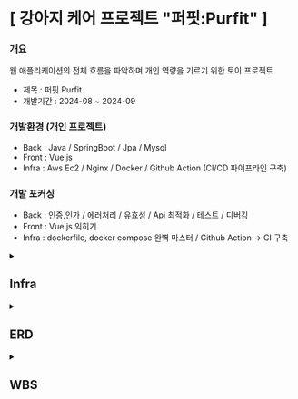 # [ 강아지 케어 프로젝트 "퍼핏:Purfit" ]

### 개요
 웹 애플리케이션의 전체 흐름을 파악하며 개인 역량을 기르기 위한 토이 프로젝트
 - 제목 : 퍼핏 Purfit
 - 개발기간 : 2024-08 ~ 2024-09      

### 개발환경 (개인 프로젝트)   
 - Back : Java / SpringBoot / Jpa / Mysql    
 - Front : Vue.js  
 - Infra : Aws Ec2 / Nginx / Docker / Github Action (CI/CD 파이프라인 구축)

### 개발 포커싱
 - Back : 인증,인가 / 에러처리 / 유효성 / Api 최적화 / 테스트 / 디버깅
 - Front : Vue.js 익히기
 - Infra : dockerfile, docker compose 완벽 마스터 / Github Action -> CI 구축

<details>
  <summary>
    <h2 id="3.5">Infra</h2>
  </summary>
  <div>
  </div>
</details>

<details>
  <summary>
    <h2 id="3.5">ERD</h2>
  </summary>
  <div>
    <img src="https://github.com/user-attachments/assets/7c75605d-3b67-4a1e-a27e-31cfed77b1a1" alt="ERD Image">
  </div>
</details>

<details>
  <summary>
    <h2 id="3.5">WBS</h2>
  </summary>
  <div>
    
  </div>
</details>
